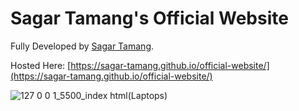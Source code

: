 # Sagar Tamang's Official Website

Fully Developed by [Sagar Tamang](https://github.com/SAGAR-TAMANG).

Hosted Here: [https://sagar-tamang.github.io/official-website/](https://sagar-tamang.github.io/official-website/)

![127 0 0 1_5500_index html(Laptops)](https://github.com/SAGAR-TAMANG/official-website/assets/100279896/2d92f02d-0c6c-4670-b2c9-8258edad6175)
